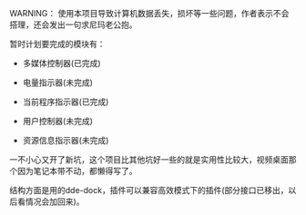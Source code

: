 WARNING： 使用本项目导致计算机数据丢失，损坏等一些问题，作者表示不会搭理，还会发出一句求尼玛老公抱。

暂时计划要完成的模块有：

* 多媒体控制器(已完成)

* 电量指示器(未完成)

* 当前程序指示器(已完成)

* 用户控制器(未完成)

* 资源信息指示器(未完成)

一不小心又开了新坑，这个项目比其他坑好一些的就是实用性比较大，视频桌面那个因为笔记本带不动，都懒得写了。

结构方面是用的dde-dock，插件可以兼容高效模式下的插件(部分接口已移出，以后看情况会加回来)。